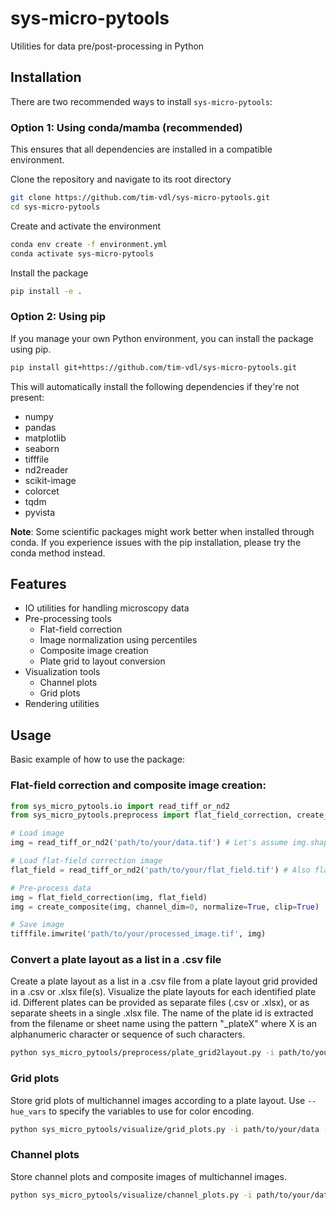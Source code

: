 # sys-micro-pytools

Utilities for data pre/post-processing in Python

## Installation
There are two recommended ways to install `sys-micro-pytools`:

### Option 1: Using conda/mamba (recommended)
This ensures that all dependencies are installed in a compatible environment.

Clone the repository and navigate to its root directory
```bash
git clone https://github.com/tim-vdl/sys-micro-pytools.git
cd sys-micro-pytools
```

Create and activate the environment
```bash
conda env create -f environment.yml
conda activate sys-micro-pytools
```

Install the package
```bash
pip install -e .
```

### Option 2: Using pip
If you manage your own Python environment, you can install the package using pip.

```bash
pip install git+https://github.com/tim-vdl/sys-micro-pytools.git
```

This will automatically install the following dependencies if they're not present:
- numpy
- pandas
- matplotlib
- seaborn
- tifffile
- nd2reader
- scikit-image
- colorcet
- tqdm
- pyvista

**Note**: Some scientific packages might work better when installed through conda. If you experience issues with the pip installation, please try the conda method instead.

## Features

- IO utilities for handling microscopy data
- Pre-processing tools
  - Flat-field correction
  - Image normalization using percentiles
  - Composite image creation
  - Plate grid to layout conversion
- Visualization tools
  - Channel plots
  - Grid plots
- Rendering utilities

## Usage

Basic example of how to use the package:

### Flat-field correction and composite image creation:
```python
from sys_micro_pytools.io import read_tiff_or_nd2
from sys_micro_pytools.preprocess import flat_field_correction, create_composite

# Load image
img = read_tiff_or_nd2('path/to/your/data.tif') # Let's assume img.shape = (5, 512, 512)

# Load flat-field correction image
flat_field = read_tiff_or_nd2('path/to/your/flat_field.tif') # Also flat_field.shape = (512, 512)

# Pre-process data
img = flat_field_correction(img, flat_field)
img = create_composite(img, channel_dim=0, normalize=True, clip=True)

# Save image
tifffile.imwrite('path/to/your/processed_image.tif', img)
```

### Convert a plate layout as a list in a .csv file
Create a plate layout as a list in a .csv file from a plate layout grid provided in a .csv or .xlsx file(s). Visualize the plate layouts for each identified plate id. Different plates can be provided as separate files (.csv or .xlsx), or as separate sheets in a single .xlsx file. The name of the plate id is extracted from the filename or sheet name using the pattern "_plateX" where X is an alphanumeric character or sequence of such characters.
```bash
python sys_micro_pytools/preprocess/plate_grid2layout.py -i path/to/your/plate_layout.xlsx -o path/to/your/plate_layout.csv -v
```

### Grid plots
Store grid plots of multichannel images according to a plate layout. Use `--hue_vars` to specify the variables to use for color encoding.
```bash
python sys_micro_pytools/visualize/grid_plots.py -i path/to/your/data -o path/to/your/output --plate_layout path/to/your/plate_layout.csv --hue_vars Treat Dose
```

### Channel plots
Store channel plots and composite images of multichannel images.
```bash
python sys_micro_pytools/visualize/channel_plots.py -i path/to/your/data -o path/to/your/output --channels2use 0 1 2 --output_type channels composite
```
